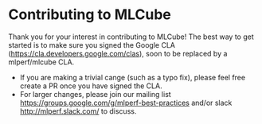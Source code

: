 # Contributing to MLCube

Thank you for your interest in contributing to MLCube! The best way to get started is to make sure you signed the 
Google CLA (https://cla.developers.google.com/clas), soon to be replaced by a mlperf/mlcube CLA.

- If you are making a trivial cange (such as a typo fix), please feel free create a PR once you have signed the CLA.
- For larger changes, please join our mailing list https://groups.google.com/g/mlperf-best-practices and/or slack http://mlperf.slack.com/ to discuss.
